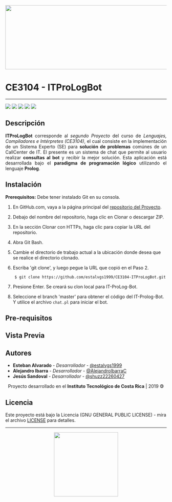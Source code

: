 <p align="center"> 
    <img src="https://bit.ly/2MEStaz" height="200" width="510"/>
</p>

# CE3104 - ITProLogBot
***
<p align="left">
  <img
       src="https://camo.githubusercontent.com/a3469255f3fcdead1593919251ab6f438744e9be/68747470733a2f2f63692e6170707665796f722e636f6d2f6170692f70726f6a656374732f7374617475732f346f3338706c743078626f31756263382f6272616e63682f6d61737465723f7376673d74727565">
  
  <img src = "https://res.cloudinary.com/estalvgs1999/image/upload/v1559747654/CE2103/Badges/platform-windows__macos_linux-blue_s17cqw.svg">
  
  <img src= "https://res.cloudinary.com/estalvgs1999/image/upload/v1559747898/CE2103/Badges/contributors-4-brightgreen_glktoe.svg">
  
  <img src = "https://camo.githubusercontent.com/ec385922fa349d9c349f34b7f3bf311843e35ba8/68747470733a2f2f696d672e736869656c64732e696f2f62616467652f4c6963656e73652d47504c76332d626c75652e737667">
  <img src="https://camo.githubusercontent.com/bc442b82f9ee7ab250bdee5c6fd1f61ee3965952/68747470733a2f2f6170692e636f646163792e636f6d2f70726f6a6563742f62616467652f47726164652f6431313438336130636335633465626439646134666639663763643536363930">
</p>

## Descripción

<p align="justify">
<b>ITProLogBot</b> corresponde al <i>segundo Proyecto</i> del curso de <i>Lenguajes, Compiladores e Intérpretes (CE3104)</i>, el cual consiste en la implementación de un Sistema Experto (SE) para <b>solución de problemas</b> comúnes de un CallCenter de IT. El presente es un sistema de chat que permite al usuario realizar <b>consultas al bot</b> y recibir la mejor solución. Esta aplicación está desarrollada bajo el <b>paradigma de programación lógico</b> utilizando el lenguaje <b>Prolog</b>. 
</p>

## Instalación

**Prerequisitos:** Debe tener instalado Git en su consola.

1. En GitHub.com, vaya a la página principal del [repositorio del Proyecto](https://bit.ly/2HuUJ00).

2. Debajo del nombre del repositorio, haga clic en Clonar o descargar ZIP.

3. En la sección Clonar con HTTPs, haga clic para copiar la URL del repositorio.

4. Abra Git Bash.

5. Cambie el directorio de trabajo actual a la ubicación donde desea que se realice el directorio clonado.

6. Escriba 'git clone', y luego pegue la URL que copió en el Paso 2.
```
    $ git clone https://github.com/estalvgs1999/CE3104-ITProLogBot.git
```
7. Presione Enter. Se creará su clon local para IT-ProLog-Bot.

8. Seleccione el branch 'master' para obtener el código del IT-Prolog-Bot. Y utilice el archivo ```chat.pl``` para iniciar el bot.

## Pre-requisitos

## Vista Previa

## Autores

* **Esteban Alvarado** - *Desarrollador* - [@estalvgs1999](https://github.com/estalvgs1999)
* **Alejandro Ibarra** - *Desarrollador* - [@AlejandroIbarraC](https://github.com/AlejandroIbarraC)
* **Jesús Sandoval** - *Desarrollador* - [@shuzz22260427](https://github.com/shuzz22260427)

<p align="center"> Proyecto desarrollado en el <b>Instituto Tecnológico de Costa Rica</b> | 2019 🄯</p>


## Licencia
Este proyecto está bajo la Licencia (GNU GENERAL PUBLIC LICENSE) - mira el archivo [LICENSE](https://bit.ly/2HvVhCP) para detalles.

***
<p align="center">
<img src="https://bit.ly/329hbns" width="200"/>
</p>
